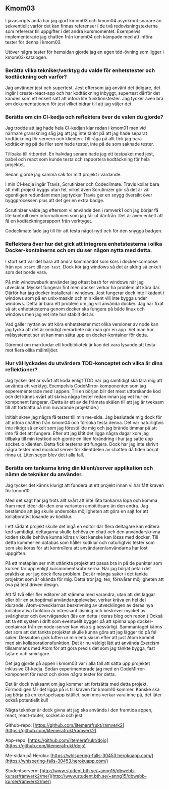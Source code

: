 ## Kmom03

I javascripts anda har jag gjort kmom03 och kmom04 asynkront snarare än
sekventiellt varför det kan finnas referenser i de två redovisningstexterna som
refererar till uppgifter i det andra kursmomentet. Exempelvis implementerade jag
chatten från kmom04 och kämpade med att införa tester för denna i kmom03.

Utöver några tester för hemsidan gjorde jag en egen tdd-övning som ligger i
kmom03-katalogen.

### Berätta vilka tekniker/verktyg du valde för enhetstester och kodtäckning och varför?

Jag använder jest och supertest. Jest eftersom jag använt det tidigare, det
ingår i create-react-app och har kodtäckning inbyggt, supertest därför det
kändes som ett enkelt sätt att införa lite funktionstester. Jag tycker även bra
om dokumentationen för jest vilket bidrar till att jag väljer det.

### Berätta om cin CI-kedja och reflektera över de valen du gjorde?

Jag trodde att jag hade hela CI-kedjan klar redan i kmom01 men vid närmare
granskning såg jag att jag inte tänkt på att jag hade separat kodtäckning för
servern och klienten. Till råga på allt fick jag bara kodtäckning på de filer
som hade tester, inte på de som saknade tester.

Tillbaka till ritbordet. En halvdag senare hade jag ett testpaket med jest,
babel och react som kunde testa och rapportera kodtäckning för hela projektet.

Sedan gjorde jag samma sak för mitt projekt i vardande.

I min CI-kedja ingår Travis, Scrutinizer och Codeclimate. Travis kollar bara att
mitt projekt byggs utan fel, vilket även Scrutinizer gör så det är väl
egentligen redundant men jag tycker Travis ger en snygg översikt över
byggprocessen plus att det ger en extra badge.

Scrutinizer valde jag eftersom vi använde den i ramverk1 och jag börjar få lite
kontroll över informationen som jag får ut därifrån. Det är även enkelt att få
en kodtäckningsrapport från verktyget.

Codeclimate lade jag till för att testa något nytt och för den snygga badgen.

### Reflektera över hur det gick att integrera enhetstesterna i olika Docker-kontainerns och om du ser någon nytta med detta.

I stort sett var det bara att ändra kommandot som körs i docker-compose från
`npm start` till `npm test`. Dock kör jag windows så det är aldrig så enkelt som
det borde vara.

På min windowsburk använder jag oftast bash for windows när jag utvecklar.
Mycket fungerar fint men docker verkar ha problem att köra där. Därför har jag
docker installerat i windows. Jest fungerar dock inte likadant i windows som på
en unix-maskin och min klient vill inte bygga under windows. Detta är bara ett
problem om jag vill använda docker. Jag har fixat så att enhetstesterna genom
docker ska fungera på både linux och windows men jag vet inte hur stabilt det
är.

Vad gäller nyttan av att köra enhetstester mot olika versioner av node kan jag
tycka att det är onödigt merarbete när man gör en app. Vet man hur målsystemet
ser ut kan man sätta upp en docker-kontainer för detta.

Däremot om man kodar ett kodbibliotek är kan det vara lysande att testa mot
flera olika målmiljöer.

### Hur väl lyckades du utvärdera TDD-konceptet och vilka är dina reflektioner?

Jag tycker det är svårt att koda enligt TDD när jag samtidigt ska lära mig att
använda ett verktyg. Exempelvis CodeMirror-komponenten som jag experementerade
med i appen. Till en början blir det mest utforskande kod och det känns svårt
att skriva några tester redan innan jag vet hur en komponent fungerar. (Detta är
ett av de främsta skälen till att jag är tveksam till att fortsätta på min
nuvarande projektide.)

Initialt skrev jag några få tester till min me-sida. Jag beslutade mig dock för
att införa chatten från kmom04 och försöka testa denna. Det var naturligtvis
inte riktigt så enkelt som jag föreställde mig och jag brände timmar på att inte
få det att fungera. Efter att jag låtit det ligga några dagar kom jag tillbaka
till min testkod och gjorde en liten förändring i hur jag satte upp socket.io
klienten. Detta fick testerna att fungera. Dock har jag inte skrivit några
tester med mockad server för klientdelen av chatten då tiden börjat rinna ut.
Liten seger blev det i alla fall.

### Berätta om tankarna kring din klient/server applikation och nämn de tekniker du använder.

Jag tycker det känns klurigt att fundera ut ett projekt innan vi har fått kraven
för kmom10.

Med det sagt har jag trots allt svårt att inte låta tankarna löpa och komma fram
med idéer där den ena varianten ambitiösare än den andra. Jag bestämde att jag
skulle undersöka möjligheten att göra en sajt för att kollaborativt lösande av
kodklur.

I ett sådant projekt skulle det ingå en editor där flera deltagare kan editera
kod samtidigt, deltagarna skulle behöva en chatt och den användarskrivna koden
skulle behöva kunna köras vilket kanske kan lösas med docker. Till detta kommer
en databas som håller kodklur och naturligtvis tester som som ska köras för att
kontrollera att användaren/användarna har löst uppgiften.

På ett metaplan ser mitt uttänkta projekt att passa bra in på de punkter som
kursen tar upp enligt kursmomentsrubrikerna. När jag börjat peta i det praktiska
ser jag dock flera problem. Det är många saker i det tänkta projektet som är
okända för mig. Detta tror jag, tex, försvårar möjligheten att öva på test
driven design.

Att få två eller fler editorer att stämma med varandra, utan att det laggar
eller blir en suboptimal användarupplevelse, verkar kräva en hel del klurande.
Atom-utvecklarnas beskrivning av utvecklingen av deras nya kollaborativa
funktion är intressant läsning och beskriver mycket av svårigheter och
överväganden (läs om detta i deras blog och repon.) Också att ta ett system i
drift som eventuellt bygger på att spinna upp docker-containrar från en
node-server kan visa sig besvärligt. Sammantaget känns det som att det tänkta
projektet skulle kunna göra att jag lägger tid på fel saker. Dessutom gick
luften ur min entusiasm efter att just Atom kommit med sin
kollaborationsfunktion. Det är nu väldigt lätt att använda Exercism tillsammans
med Atom för att göra precis det som jag tänkte bygga, fast tajtare och
smidigare.

Det jag gjorde på appen i kmom03 var i alla fall att sätta upp projektet
inklusive CI-kedja. Sedan experimenterade jag med en CodeMirror-komponent för
react och skrev några tester för detta.

Det är dock tveksamt om jag kommer att fortsätta med detta projekt. Förmodligen
får det ligga på is till kraven för kmom10 kommer. Kanske ska jag börja på en
kortspelsapp istället, som mos verkar vara inne på, det låter också potentiellt
kul!

Några tekniker är dock givna att jag ska använda i den framtida appen, react,
react-router, socket.io och jest.

Github-repo:
[https://github.com/litemerafrukt/ramverk2](https://github.com/litemerafrukt/ramverk2)

App-repo:
[https://github.com/litemerafrukt/dojo](https://github.com/litemerafrukt/dojo)

Me-sidan på Heroku:
[https://whispering-falls-30453.herokuapp.com/](https://whispering-falls-30453.herokuapp.com/)

Studentservern:
[http://www.student.bth.se/~anng15/dbwebb-kurser/ramverk2/me/](http://www.student.bth.se/~anng15/dbwebb-kurser/ramverk2/me/)
